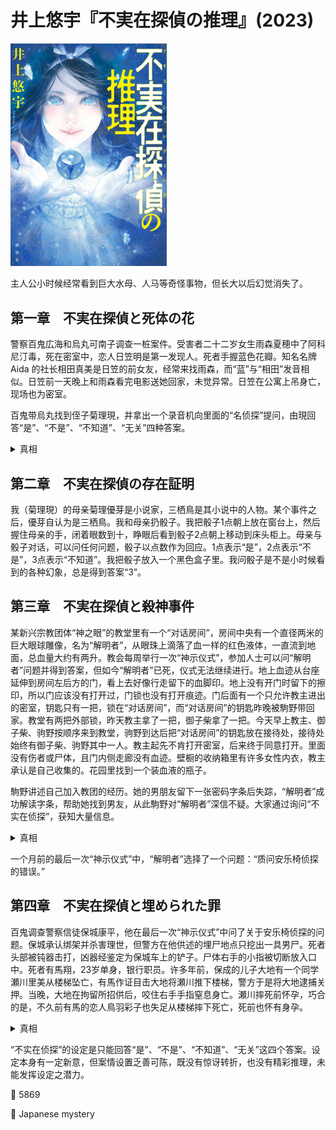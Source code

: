 # 井上悠宇『不実在探偵の推理』(2023)

<img src=images/2023_cover.jpg width=250/>

主人公小时候经常看到巨大水母、人马等奇怪事物，但长大以后幻觉消失了。

## 第一章　不実在探偵と死体の花

警察百鬼広海和烏丸可南子调查一桩案件。受害者二十二岁女生雨森夏穂中了阿科尼汀毒，死在密室中，恋人日笠明是第一发现人。死者手握蓝色花瓣。知名名牌 Aida 的社长相田真美是日笠的前女友，经常来找雨森，而“蓝”与“相田”发音相似。日笠前一天晚上和雨森看完电影送她回家，未觉异常。日笠在公寓上吊身亡，现场也为密室。

百鬼带烏丸找到侄子菊理現，并拿出一个录音机向里面的“名侦探”提问，由現回答“是”、“不是”、“不知道”、“无关”四种答案。

<details><summary>真相</summary>
雨森在婚礼前夕整容，日笠却更喜欢本来的面貌，导致雨森自杀。蓝色花语是“由你决定”、“美丽的装扮”。日笠读懂花语后内疚自杀。
</details>

## 第二章　不実在探偵の存在証明

我（菊理現）的母亲菊理優芽是小说家，三栖鳥是其小说中的人物。某个事件之后，優芽自认为是三栖鳥。我和母亲扔骰子。我把骰子1点朝上放在窗台上，然后握住母亲的手，闭着眼数到十，睁眼后看到骰子2点朝上移动到床头柜上。母亲与骰子对话，可以问任何问题，骰子以点数作为回应。1点表示“是”，2点表示“不是”，3点表示“不知道”。我把骰子放入一个黑色盒子里。我问骰子是不是小时候看到的各种幻象，总是得到答案“3”。

## 第三章　不実在探偵と殺神事件

某新兴宗教团体“神之眼”的教堂里有一个“对话房间”，房间中央有一个直径两米的巨大眼球雕像，名为“解明者”，从眼珠上滴落了血一样的红色液体，一直流到地面，总血量大约有两升。教会每周举行一次“神示仪式”，参加人士可以问“解明者”问题并得到答案，但如今“解明者”已死，仪式无法继续进行。地上血迹从台座延伸到房间左后方的门，看上去好像行走留下的血脚印。地上没有开门时留下的擦印，所以门应该没有打开过，门锁也没有打开痕迹。门后面有一个只允许教主进出的密室，钥匙只有一把，锁在“对话房间”，而“对话房间”的钥匙昨晚被駒野带回家。教堂有两把外部锁，昨天教主拿了一把，御子柴拿了一把。今天早上教主、御子柴、驹野按顺序来到教堂，驹野到达后把“对话房间”的钥匙放在接待处，接待处始终有御子柴、驹野其中一人。教主起先不肯打开密室，后来终于同意打开。里面没有伤者或尸体，且门内侧走廊没有血迹。壁橱的收纳箱里有许多女性内衣，教主承认是自己收集的。花园里找到一个装血液的瓶子。

駒野讲述自己加入教团的经历。她的男朋友留下一张密码字条后失踪，“解明者”成功解读字条，帮助她找到男友，从此駒野对“解明者”深信不疑。大家通过询问“不实在侦探”，获知大量信息。

<details><summary>真相</summary>
眼球雕像是巨大的摄像头。“解明者”的真实身份是教主的孙女理世。“神示仪式”的参加者包括警察烏丸、护士那須、儿童福祉司的若名等人，是为了应对可能发生的意外状况。一个月前理世被绑架，御子柴怀疑理世在密室遇害，所以向雕像泼血，让血迹走向密室的门，逼迫教主打开密室。
</details>

一个月前的最后一次“神示仪式”中，“解明者”选择了一个问题：“质问安乐椅侦探的错误。”

## 第四章　不実在探偵と埋められた罪

百鬼调查警察信徒保城康平，他在最后一次“神示仪式”中问了关于安乐椅侦探的问题。保城承认绑架并杀害理世，但警方在他供述的埋尸地点只挖出一具男尸。死者头部被钝器击打，凶器经鉴定为保城车上的铲子。尸体右手的小指被切断放入口中。死者有馬翔，23岁单身，银行职员。许多年前，保成的儿子大地有一个同学瀬川里美从楼梯坠亡，有馬作证目击大地将瀬川推下楼梯，警方于是将大地逮捕关押。当晚，大地在拘留所招供后，咬住右手手指窒息身亡。瀬川摔死前怀孕，巧合的是，不久前有馬的恋人鳥羽彩子也失足从楼梯摔下死亡，死前也怀有身孕。

<details><summary>真相</summary>
大地确实将瀬川推下楼梯，之后畏罪自杀。保城怀疑有馬的证词作假，如果信息错误，那么五年前“解明者”的推理也就不能成立，这就是“质问安乐椅侦探的错误”的由来。保城绑架理世一起调查，但有馬始终不承认作伪证，连续一个月没有进展，保城于是割断有馬的小指严刑逼供。结尾理世被救出。
</details>

“不实在侦探”的设定是只能回答“是”、“不是”、“不知道”、“无关”这四个答案。设定本身有一定新意，但案情设置乏善可陈，既没有惊讶转折，也没有精彩推理，未能发挥设定之潜力。

:link: 5869

:file_folder: Japanese mystery
